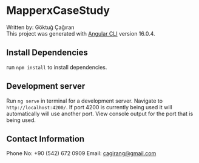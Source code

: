 # MapperxCaseStudy

Written by: Göktuğ Çağıran <br/>
This project was generated with [Angular CLI](https://github.com/angular/angular-cli) version 16.0.4.

## Install Dependencies

run `npm install` to install dependencies.

## Development server

Run `ng serve` in terminal for a development server. Navigate to `http://localhost:4200/`. If port 4200 is currently being used it will automatically will use another port. View console output for the port that is being used.

## Contact Information

Phone No: +90 (542) 672 0909
Email: cagirang@gmail.com
